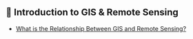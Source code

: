 ## 📌 Introduction to GIS & Remote Sensing  
- [What is the Relationship Between GIS and Remote Sensing?](https://geoafrikana.medium.com/what-is-the-relationship-between-gis-and-remote-sensing-61fa1ee8c100)